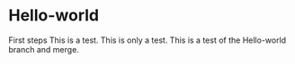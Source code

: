 # Hello-world
First steps
This is a test. This is only a test. This is a test of the Hello-world branch and merge.

